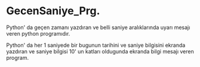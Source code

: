 # GecenSaniye_Prg.
Python' da geçen zamanı yazdıran ve belli saniye aralıklarında uyarı mesajı veren python programıdır.

Python' da her 1 saniyede bir bugunun tarihini ve saniye bilgisini ekranda yazdıran ve saniye bilgisi 10' un katları oldugunda ekranda bilgi mesajı veren program. 
